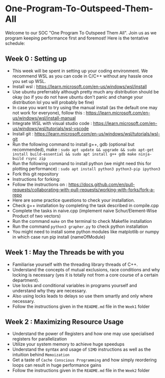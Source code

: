 # One-Program-To-Outspeed-Them-All
Welcome to our SOC "One Program To Outspeed Them All". Join us as we program keeping performance first and foremost!
Here is the tentative schedule:

## Week 0 : Setting up
- This week will be spent in setting up your coding environment. We recommend WSL as you can code in C/C++ without any hassle once you set up WSL.
- Install wsl : https://learn.microsoft.com/en-us/windows/wsl/install
- Use ubuntu preferrably although pretty much any distribution should be okay (so if you do not have ubuntu don't panic and change your distribution lol you will probably be fine)
- In case you want to try using the manual install (as the default one may not work for everyone), follow this : https://learn.microsoft.com/en-us/windows/wsl/install-manual
- Integrate WSL with visual studio code : https://learn.microsoft.com/en-us/windows/wsl/tutorials/wsl-vscode
- Install git : https://learn.microsoft.com/en-us/windows/wsl/tutorials/wsl-git
- Run the following command to install g++, gdb (optional but recommended), make : `sudo apt update && upgrade && sudo apt-get install build-essential && sudo apt install g++ gdb make ninja-build rsync zip`
- Run the following command to install python (we might need this for plotting performance) : `sudo apt install python3 python3-pip ipython3`
- Fork this git repository
- Instructions for forking: 
- Follow the instructions on : https://docs.github.com/en/pull-requests/collaborating-with-pull-requests/working-with-forks/fork-a-repo
- Here are some practice questions to check your installation.
- Check g++ installation by completing the task described in compile.cpp 
- Complete the tasks in naive.cpp (implement naive Schur/Element-Wise Product of two vectors)
- Run the command `make` on the terminal to check Makefile installation
- Run the command `python3 grapher.py` to check python installation
- You might need to install some python modules like matplotlib or numpy in which case run pip install {nameOfModule}
## Week 1 : May the Threads be with you
- Familiarise yourself with the threading library threads of C++.
- Understand the concepts of mutual exclusions, race conditions and why locking is necessary (yes it is totally not from a core course of a certain department).
- Use locks and conditional variables in programs yourself and understand why they are necessary.
- Also using locks leads to delays so use them smartly and only where necessary.
- Follow the instructions given in the `README.md` file in the `Week1` folder
## Week 2 : Maximizing Resource Usage
- Understand the power of Registers and how one may use specialised registers for parallelization
- Utilize your system memory to achieve huge speedups
- Understand the syntax and usage of `SIMD` instructions as well as the intuition behind `Memoization`
- Get a taste of `Cache Conscious Programming` and how simply reordering loops can result in huge performance gains 
- Follow the instructions given in the `README.md` file in the `Week2` folder